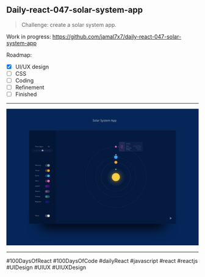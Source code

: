 ## Daily-react-047-solar-system-app

> Challenge: create a solar system app.

Work in progress: https://github.com/jamal7x7/daily-react-047-solar-system-app


Roadmap:

- [x] UI/UX design
- [ ] CSS
- [ ] Coding
- [ ] Refinement
- [ ] Finished

---

![Alt text](/src/images/daily-react-047-solar-system-app.png?raw=true "App UI")

---

#100DaysOfReact #100DaysOfCode #dailyReact #javascript #react #reactjs #UIDesign #UIUX #UIUXDesign

